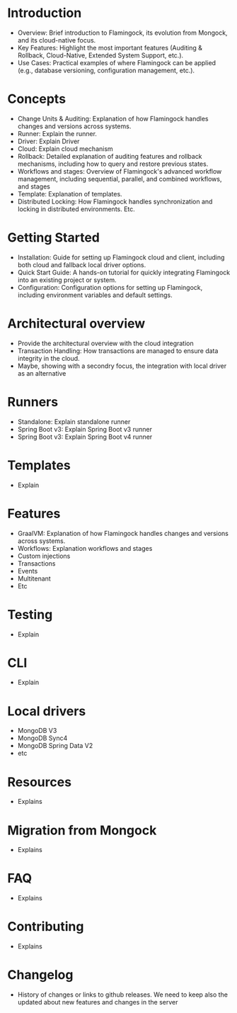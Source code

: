 # Introduction
- Overview: Brief introduction to Flamingock, its evolution from Mongock, and its cloud-native focus.
- Key Features: Highlight the most important features (Auditing & Rollback, Cloud-Native, Extended System Support, etc.).
- Use Cases: Practical examples of where Flamingock can be applied (e.g., database versioning, configuration management, etc.).

# Concepts
- Change Units & Auditing: Explanation of how Flamingock handles changes and versions across systems.
- Runner: Explain the runner.
- Driver: Explain Driver
- Cloud: Explain cloud mechanism
- Rollback: Detailed explanation of auditing features and rollback mechanisms, including how to query and restore previous states.
- Workflows and stages: Overview of Flamingock's advanced workflow management, including sequential, parallel, and combined workflows, and  stages
- Template: Explanation of templates.
- Distributed Locking: How Flamingock handles synchronization and locking in distributed environments.
Etc.

# Getting Started
- Installation: Guide for setting up Flamingock cloud and client, including both cloud and fallback local driver options.
- Quick Start Guide: A hands-on tutorial for quickly integrating Flamingock into an existing project or system.
- Configuration: Configuration options for setting up Flamingock, including environment variables and default settings.

# Architectural overview
- Provide the architectural overview with the cloud integration
- Transaction Handling: How transactions are managed to ensure data integrity in the cloud.
- Maybe, showing with a secondry focus, the integration with local driver as an alternative

# Runners
- Standalone: Explain standalone runner
- Spring Boot v3: Explain Spring Boot v3 runner
- Spring Boot v3: Explain Spring Boot v4 runner

# Templates
- Explain

# Features
- GraalVM: Explanation of how Flamingock handles changes and versions across systems.
- Workflows: Explanation workflows and stages
- Custom injections
- Transactions
- Events
- Multitenant
- Etc

# Testing
- Explain

# CLI
- Explain

# Local drivers
- MongoDB V3
- MongoDB Sync4
- MongoDB Spring Data V2
- etc

#  Resources
- Explains


#  Migration from Mongock
- Explains

# FAQ
- Explains

# Contributing
- Explains

#  Changelog
- History of changes or links to github releases. We need to keep also the updated about new features and changes in the server